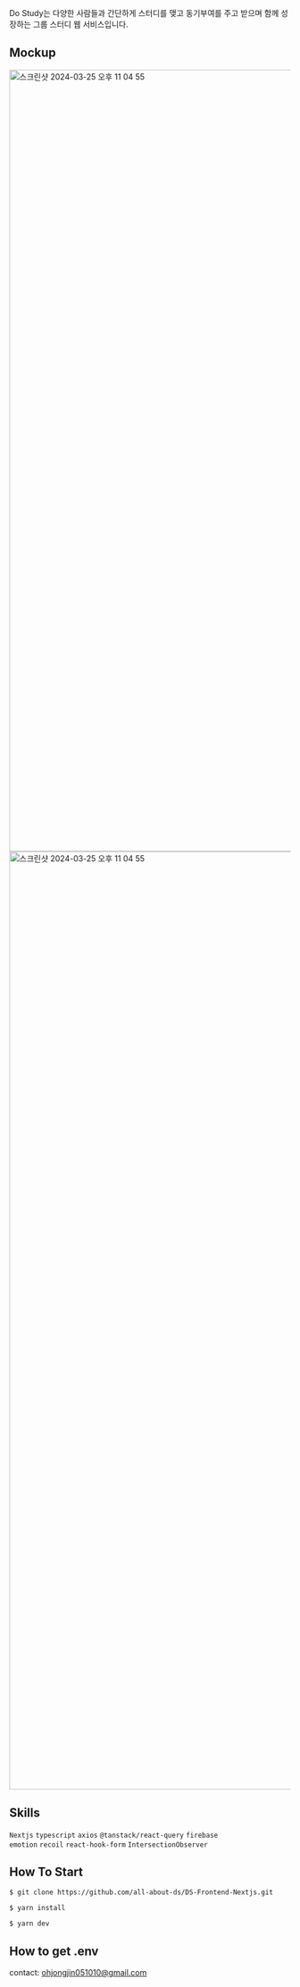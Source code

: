 Do Study는 다양한 사람들과 간단하게 스터디를 맺고 동기부여를 주고 받으며 함께 성장하는 그룹 스터디 웹 서비스입니다.

## Mockup

<img width="1400" alt="스크린샷 2024-03-25 오후 11 04 55" src="https://user-images.githubusercontent.com/81551906/231063003-15f0c415-882b-438f-a91e-e5b46f106e68.png">

<br/>

<img width="1680" alt="스크린샷 2024-03-25 오후 11 04 55" src="https://github.com/jongjin1010/DS-Frontend-Nextjs/assets/81551906/2bca73ff-9937-4492-9ea7-1082258d203a">


## Skills

`Nextjs` `typescript` `axios` `@tanstack/react-query` `firebase` `emotion` `recoil` `react-hook-form` `IntersectionObserver` 

## How To Start

```
$ git clone https://github.com/all-about-ds/DS-Frontend-Nextjs.git

$ yarn install 

$ yarn dev
```

## How to get .env

contact: ohjongjin051010@gmail.com
